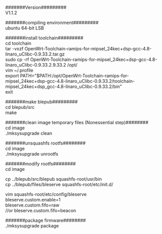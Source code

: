 #######Version#########  
V1.1.2

#######compiling environment#########  
ubuntu 64-bit LSB

#######install toolchain#########  
cd toolchain  
tar -vxzf OpenWrt-Toolchain-ramips-for-mipsel_24kec+dsp-gcc-4.8-linaro_uClibc-0.9.33.2.tar.gz  
sudo cp -rf OpenWrt-Toolchain-ramips-for-mipsel_24kec+dsp-gcc-4.8-linaro_uClibc-0.9.33.2.9.33.2 /opt/  
vim ~/.profile  
	export PATH="$PATH:/opt/OpenWrt-Toolchain-ramips-for-mipsel_24kec+dsp-gcc-4.8-linaro_uClibc-0.9.33.2/toolchain-mipsel_24kec+dsp_gcc-4.8-linaro_uClibc-0.9.33.2/bin"  
exit  

#######make blepub#########  
cd blepub/src  
make  

#######clean image temporary files (Nonessential step)########    
cd image  
./mksysupgrade clean  

#######unsquashfs rootfs########  
cd image  
./mksysupgrade unrootfs  

#######modify rootfs########  
cd image  

cp ../blepub/src/blepub squashfs-root/usr/bin  
cp ../blepub/files/bleserve squashfs-root/etc/init.d/  

vim squashfs-root/etc/config/bleserve  
	bleserve.custom.enable=1  
	bleserve.custom.fifo=raw        
	//or bleserve.custom.fifo=beacon        

#######package firmware########  
./mksysupgrade package  
